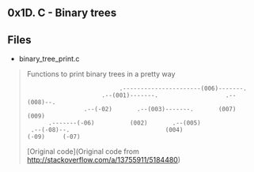 ## 0x1D. C - Binary trees

## Files

- binary_tree_print.c

>
>Functions to print binary trees in a pretty way
>
>```
>                           .----------------------(006)-------.
>                      .--(001)-------.                   .--(008)--.
>                 .--(-02)       .--(003)-------.       (007)     (009)
>       .-------(-06)          (002)       .--(005)
>  .--(-08)--.                           (004)
>(-09)     (-07)
>```
>
>[Original code](Original code from http://stackoverflow.com/a/13755911/5184480)
